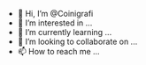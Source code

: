 - 👋 Hi, I’m @Coinigrafi
- 👀 I’m interested in ...
- 🌱 I’m currently learning ...
- 💞️ I’m looking to collaborate on ...
- 📫 How to reach me ...

<!---
Coinigrafi/Coinigrafi is a ✨ special ✨ repository because its `README.md` (this file) appears on your GitHub profile.
You can click the Preview link to take a look at your changes.
--->
